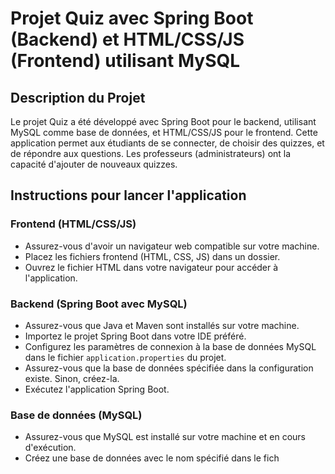 # Projet Quiz avec Spring Boot (Backend) et HTML/CSS/JS (Frontend) utilisant MySQL

## Description du Projet

Le projet Quiz a été développé avec Spring Boot pour le backend, utilisant MySQL comme base de données, et HTML/CSS/JS pour le frontend. Cette application permet aux étudiants de se connecter, de choisir des quizzes, et de répondre aux questions. Les professeurs (administrateurs) ont la capacité d'ajouter de nouveaux quizzes.

## Instructions pour lancer l'application

### Frontend (HTML/CSS/JS) 
- Assurez-vous d'avoir un navigateur web compatible sur votre machine.
- Placez les fichiers frontend (HTML, CSS, JS) dans un dossier.
- Ouvrez le fichier HTML dans votre navigateur pour accéder à l'application.

### Backend (Spring Boot avec MySQL) 
- Assurez-vous que Java et Maven sont installés sur votre machine.
- Importez le projet Spring Boot dans votre IDE préféré.
- Configurez les paramètres de connexion à la base de données MySQL dans le fichier `application.properties` du projet.
- Assurez-vous que la base de données spécifiée dans la configuration existe. Sinon, créez-la.
- Exécutez l'application Spring Boot.

### Base de données (MySQL) 
- Assurez-vous que MySQL est installé sur votre machine et en cours d'exécution.
- Créez une base de données avec le nom spécifié dans le fich


